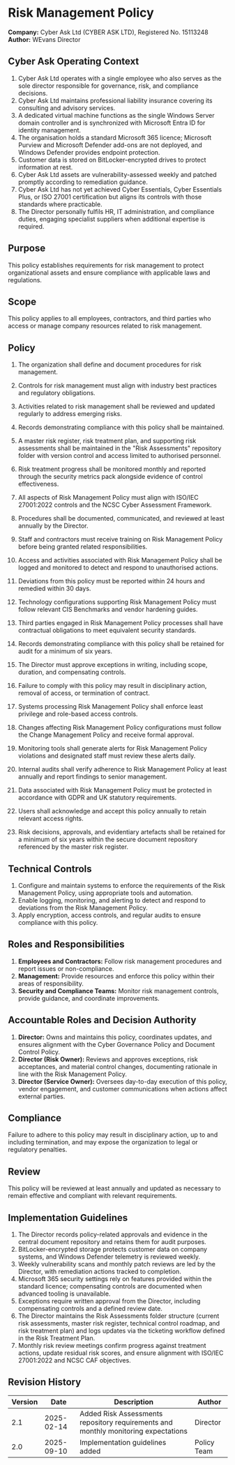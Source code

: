 # Risk Management Policy

**Company:** Cyber Ask Ltd (CYBER ASK LTD), Registered No. 15113248  
**Author:** WEvans Director

## Cyber Ask Operating Context

1. Cyber Ask Ltd operates with a single employee who also serves as the sole director responsible for governance, risk, and compliance decisions.
2. Cyber Ask Ltd maintains professional liability insurance covering its consulting and advisory services.
3. A dedicated virtual machine functions as the single Windows Server domain controller and is synchronized with Microsoft Entra ID for identity management.
4. The organisation holds a standard Microsoft 365 licence; Microsoft Purview and Microsoft Defender add-ons are not deployed, and Windows Defender provides endpoint protection.
5. Customer data is stored on BitLocker-encrypted drives to protect information at rest.
6. Cyber Ask Ltd assets are vulnerability-assessed weekly and patched promptly according to remediation guidance.
7. Cyber Ask Ltd has not yet achieved Cyber Essentials, Cyber Essentials Plus, or ISO 27001 certification but aligns its controls with those standards where practicable.
8. The Director personally fulfils HR, IT administration, and compliance duties, engaging specialist suppliers when additional expertise is required.



## Purpose

This policy establishes requirements for risk management to protect organizational assets and ensure compliance with applicable laws and regulations.

## Scope

This policy applies to all employees, contractors, and third parties who access or manage company resources related to risk management.

## Policy
1. The organization shall define and document procedures for risk management.
2. Controls for risk management must align with industry best practices and regulatory obligations.
3. Activities related to risk management shall be reviewed and updated regularly to address emerging risks.
4. Records demonstrating compliance with this policy shall be maintained.
5. A master risk register, risk treatment plan, and supporting risk assessments shall be maintained in the "Risk Assessments" repository folder with version control and access limited to authorised personnel.
6. Risk treatment progress shall be monitored monthly and reported through the security metrics pack alongside evidence of control effectiveness.

1. All aspects of Risk Management Policy must align with ISO/IEC 27001:2022 controls and the NCSC Cyber Assessment Framework.
2. Procedures shall be documented, communicated, and reviewed at least annually by the Director.
3. Staff and contractors must receive training on Risk Management Policy before being granted related responsibilities.
4. Access and activities associated with Risk Management Policy shall be logged and monitored to detect and respond to unauthorised actions.
5. Deviations from this policy must be reported within 24 hours and remedied within 30 days.
6. Technology configurations supporting Risk Management Policy must follow relevant CIS Benchmarks and vendor hardening guides.
7. Third parties engaged in Risk Management Policy processes shall have contractual obligations to meet equivalent security standards.
8. Records demonstrating compliance with this policy shall be retained for audit for a minimum of six years.
9. The Director must approve exceptions in writing, including scope, duration, and compensating controls.
10. Failure to comply with this policy may result in disciplinary action, removal of access, or termination of contract.

1. Systems processing Risk Management Policy shall enforce least privilege and role-based access controls.
2. Changes affecting Risk Management Policy configurations must follow the Change Management Policy and receive formal approval.
3. Monitoring tools shall generate alerts for Risk Management Policy violations and designated staff must review these alerts daily.
4. Internal audits shall verify adherence to Risk Management Policy at least annually and report findings to senior management.
5. Data associated with Risk Management Policy must be protected in accordance with GDPR and UK statutory requirements.
6. Users shall acknowledge and accept this policy annually to retain relevant access rights.
7. Risk decisions, approvals, and evidentiary artefacts shall be retained for a minimum of six years within the secure document repository referenced by the master risk register.

## Technical Controls

1. Configure and maintain systems to enforce the requirements of the Risk Management Policy, using appropriate tools and automation.
2. Enable logging, monitoring, and alerting to detect and respond to deviations from the Risk Management Policy.
3. Apply encryption, access controls, and regular audits to ensure compliance with this policy.

## Roles and Responsibilities

1. **Employees and Contractors:** Follow risk management procedures and report issues or non-compliance.
2. **Management:** Provide resources and enforce this policy within their areas of responsibility.
3. **Security and Compliance Teams:** Monitor risk management controls, provide guidance, and coordinate improvements.

## Accountable Roles and Decision Authority

1. **Director:** Owns and maintains this policy, coordinates updates, and ensures alignment with the Cyber Governance Policy and Document Control Policy.
2. **Director (Risk Owner):** Reviews and approves exceptions, risk acceptances, and material control changes, documenting rationale in line with the Risk Management Policy.
3. **Director (Service Owner):** Oversees day-to-day execution of this policy, vendor engagement, and customer communications when actions affect external parties.


## Compliance

Failure to adhere to this policy may result in disciplinary action, up to and including termination, and may expose the organization to legal or regulatory penalties.

## Review

This policy will be reviewed at least annually and updated as necessary to remain effective and compliant with relevant requirements.

## Implementation Guidelines
1. The Director records policy-related approvals and evidence in the central document repository and retains them for audit purposes.
2. BitLocker-encrypted storage protects customer data on company systems, and Windows Defender telemetry is reviewed weekly.
3. Weekly vulnerability scans and monthly patch reviews are led by the Director, with remediation actions tracked to completion.
4. Microsoft 365 security settings rely on features provided within the standard licence; compensating controls are documented when advanced tooling is unavailable.
5. Exceptions require written approval from the Director, including compensating controls and a defined review date.
6. The Director maintains the Risk Assessments folder structure (current risk assessments, master risk register, technical control roadmap, and risk treatment plan) and logs updates via the ticketing workflow defined in the Risk Treatment Plan.
7. Monthly risk review meetings confirm progress against treatment actions, update residual risk scores, and ensure alignment with ISO/IEC 27001:2022 and NCSC CAF objectives.


## Revision History

| Version | Date | Description | Author |
| ------- | ---------- | ----------------------- | ------ |
| 2.1     | 2025-02-14 | Added Risk Assessments repository requirements and monthly monitoring expectations | Director |
| 2.0     | 2025-09-10 | Implementation guidelines added | Policy Team |
